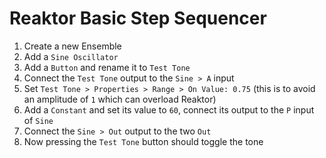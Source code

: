 # Reaktor Basic Step Sequencer

1. Create a new Ensemble
2. Add a `Sine Oscillator`
3. Add a `Button` and rename it to `Test Tone`
4. Connect the `Test Tone` output to the `Sine > A` input
5. Set `Test Tone > Properties > Range > On Value: 0.75` (this is to avoid an amplitude of `1` which can overload Reaktor)
6. Add a `Constant` and set its value to `60`, connect its output to the `P` input of `Sine`
7. Connect the `Sine > Out` output to the two `Out`
8. Now pressing the `Test Tone` button should toggle the tone
